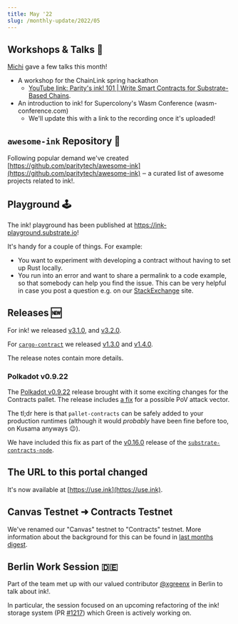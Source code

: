 ```yaml
---
title: May '22
slug: /monthly-update/2022/05
---
```


## Workshops & Talks 🎤

[Michi](https://github.com/cmichi) gave a few talks this month!
- A workshop for the ChainLink spring hackathon
    - [YouTube link: Parity's ink! 101 | Write Smart Contracts for Substrate-Based Chains](https://www.youtube.com/watch?v=_J6BsbOaedw).
- An introduction to ink! for Supercolony's Wasm Conference (wasm-conference.com)
    - We'll update this with a link to the recording once it's uploaded!

## `awesome-ink` Repository 🤩

Following popular demand we've created
[https://github.com/paritytech/awesome-ink](https://github.com/paritytech/awesome-ink) ‒
a curated list of awesome projects related to ink!.

## Playground 🕹

The ink! playground has been published at https://ink-playground.substrate.io!

It's handy for a couple of things. For example:

* You want to experiment with developing a contract without having to set up Rust locally.
* You run into an error and want to share a permalink to a code example, so that somebody
can help you find the issue. This can be very helpful in case you post a question e.g. on our
[StackExchange](https://substrate.stackexchange.com/questions/tagged/ink?tab=Votes) site.

## Releases 🆕

For ink! we released [v3.1.0](https://github.com/paritytech/ink/releases/tag/v3.1.0),
and [v3.2.0](https://github.com/paritytech/ink/releases/tag/v3.2.0).

For [`cargo-contract`](https://github.com/paritytech/cargo-contract/) we released
[v1.3.0](https://github.com/paritytech/cargo-contract/releases/tag/v1.3.0) and [v1.4.0](https://github.com/paritytech/cargo-contract/releases/tag/v1.4.0).

The release notes contain more details.

### Polkadot v0.9.22
The [Polkadot v0.9.22](https://github.com/paritytech/polkadot/releases/tag/v0.9.22)
release brought with it some exciting changes for the Contracts pallet. The release
includes [a fix](https://github.com/paritytech/substrate/pull/11372) for a possible
PoV attack vector.

The tl;dr here is that `pallet-contracts` can be safely added to your production runtimes
(although it would _probably_ have been fine before too, on Kusama anyways 😉).

We have included this fix as part of the [v0.16.0](https://github.com/paritytech/substrate-contracts-node/releases/tag/v0.16.0)
release of the
[`substrate-contracts-node`](https://github.com/paritytech/substrate-contracts-node).

## The URL to this portal changed

It's now available at [https://use.ink](https://use.ink).

## Canvas Testnet ➜ Contracts Testnet

We've renamed our "Canvas" testnet to "Contracts" testnet.
More information about the background for this can be found in
[last months digest](/monthly-update/2022/04#canvas-update).

## Berlin Work Session 🇩🇪
Part of the team met up with our valued contributor [@xgreenx](https://github.com/xgreenx)
in Berlin to talk about ink!.

In particular, the session focused on an upcoming refactoring of the ink! storage system
(PR [#1217](https://github.com/paritytech/ink/pull/1217)) which Green is actively
working on.
